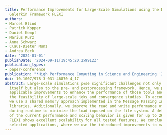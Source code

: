 ```yaml
---
title: Performance Improvements for Large-Scale Simulations using the Discontinuous
  Galerkin Framework FLEXI
authors:
- Marcel Blind
- Patrick Kopper
- Daniel Kempf
- Marius Kurz
- Anna Schwarz
- Claus-Dieter Munz
- Andrea Beck
date: '2024-01-01'
publishDate: '2024-09-11T19:45:20.259912Z'
publication_types:
- paper-conference
publication: "*High Performance Computing in Science and Engineering '22*"
doi: 10.1007/978-3-031-46870-4_17
abstract: Large-scale simulations pose significant challenges not only to the solver
  itself but also to the pre- and postprocessing framework. Hence, we present generally
  applicable improvements to enhance the performance of those tools and thus increase
  the feasibility of large-scale jobs and convergence studies. To accomplish this,
  we use a shared memory approach implemented in the Message Passing Interface (MPI)
  libraries. Additionally, we improve the read and write performance of the flow solver
  during runtime to minimize the load imposed on the file system. A detailed discussion
  of the current performance and scaling behavior is given for up to 262144 processes.
  FLEXI shows excellent scalability for all tested features. We conclude by showing
  selected applications, where we use the introduced improvements to maximize performance.
---
```

